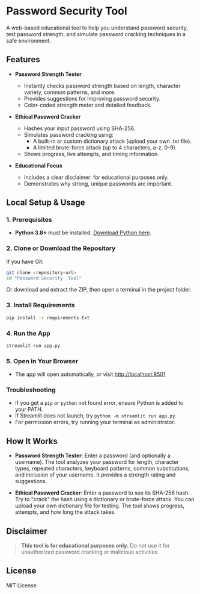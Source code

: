 # Password Security Tool

A web-based educational tool to help you understand password security, test password strength, and simulate password cracking techniques in a safe environment.

## Features

- **Password Strength Tester**
  - Instantly checks password strength based on length, character variety, common patterns, and more.
  - Provides suggestions for improving password security.
  - Color-coded strength meter and detailed feedback.

- **Ethical Password Cracker**
  - Hashes your input password using SHA-256.
  - Simulates password cracking using:
    - A built-in or custom dictionary attack (upload your own .txt file).
    - A limited brute-force attack (up to 4 characters, a-z, 0-9).
  - Shows progress, live attempts, and timing information.

- **Educational Focus**
  - Includes a clear disclaimer: for educational purposes only.
  - Demonstrates why strong, unique passwords are important.

## Local Setup & Usage

### 1. Prerequisites
- **Python 3.8+** must be installed. [Download Python here](https://www.python.org/downloads/).

### 2. Clone or Download the Repository
If you have Git:
```bash
git clone <repository-url>
cd "Password Security  Tool"
```
Or download and extract the ZIP, then open a terminal in the project folder.

### 3. Install Requirements
```bash
pip install -r requirements.txt
```

### 4. Run the App
```bash
streamlit run app.py
```

### 5. Open in Your Browser
- The app will open automatically, or visit [http://localhost:8501](http://localhost:8501)

### Troubleshooting
- If you get a `pip` or `python` not found error, ensure Python is added to your PATH.
- If Streamlit does not launch, try `python -m streamlit run app.py`.
- For permission errors, try running your terminal as administrator.

## How It Works

- **Password Strength Tester**: Enter a password (and optionally a username). The tool analyzes your password for length, character types, repeated characters, keyboard patterns, common substitutions, and inclusion of your username. It provides a strength rating and suggestions.

- **Ethical Password Cracker**: Enter a password to see its SHA-256 hash. Try to "crack" the hash using a dictionary or brute-force attack. You can upload your own dictionary file for testing. The tool shows progress, attempts, and how long the attack takes.

## Disclaimer

> **This tool is for educational purposes only.** Do not use it for unauthorized password cracking or malicious activities.

## License

MIT License 